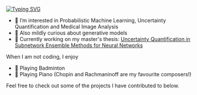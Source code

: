 [![Typing SVG](https://readme-typing-svg.demolab.com?font=Fira+Code&pause=1000&random=false&width=435&lines=Hi%2C+I'm+Yucheng+Fu;MSc.+Human-centered+AI+%40+DTU)](https://git.io/typing-svg)
- 👀 I’m interested in Probabilistic Machine Learning, Uncertainty Quantification and Medical Image Analysis
- 🧠 Also mildly curious about generative models 
- 🔨 Currently working on my master's thesis: [Uncertainty Quantification in Subnetwork Ensemble Methods for Neural Networks](https://github.com/Malthe57/MastersThesis)

When I am not coding, I enjoy
- 🏸 Playing Badminton
- 🎹 Playing Piano (Chopin and Rachmaninoff are my favourite composers!)

Feel free to check out some of the projects I have contributed to below.



<!--
**TECH-yufu/TECH-yufu** is a ✨ _special_ ✨ repository because its `README.md` (this file) appears on your GitHub profile.

Here are some ideas to get you started:

- 🔭 I’m currently working on ...
- 🌱 I’m currently learning ...
- 👯 I’m looking to collaborate on ...
- 🤔 I’m looking for help with ...
- 💬 Ask me about ...
- 📫 How to reach me: ...
- 😄 Pronouns: ...
- ⚡ Fun fact: ...
-->
